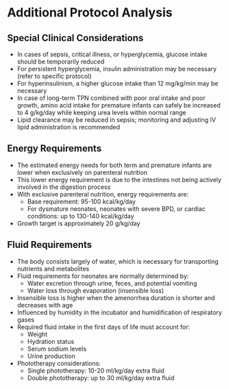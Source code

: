 # Additional Protocol Analysis

## Special Clinical Considerations
- In cases of sepsis, critical illness, or hyperglycemia, glucose intake should be temporarily reduced
- For persistent hyperglycemia, insulin administration may be necessary (refer to specific protocol)
- For hyperinsulinism, a higher glucose intake than 12 mg/kg/min may be necessary
- In case of long-term TPN combined with poor oral intake and poor growth, amino acid intake for premature infants can safely be increased to 4 g/kg/day while keeping urea levels within normal range
- Lipid clearance may be reduced in sepsis; monitoring and adjusting IV lipid administration is recommended

## Energy Requirements
- The estimated energy needs for both term and premature infants are lower when exclusively on parenteral nutrition
- This lower energy requirement is due to the intestines not being actively involved in the digestion process
- With exclusive parenteral nutrition, energy requirements are:
  - Base requirement: 95-100 kcal/kg/day
  - For dysmature neonates, neonates with severe BPD, or cardiac conditions: up to 130-140 kcal/kg/day
- Growth target is approximately 20 g/kg/day

## Fluid Requirements
- The body consists largely of water, which is necessary for transporting nutrients and metabolites
- Fluid requirements for neonates are normally determined by:
  - Water excretion through urine, feces, and potential vomiting
  - Water loss through evaporation (insensible loss)
- Insensible loss is higher when the amenorrhea duration is shorter and decreases with age
- Influenced by humidity in the incubator and humidification of respiratory gases
- Required fluid intake in the first days of life must account for:
  - Weight
  - Hydration status
  - Serum sodium levels
  - Urine production
- Phototherapy considerations:
  - Single phototherapy: 10-20 ml/kg/day extra fluid
  - Double phototherapy: up to 30 ml/kg/day extra fluid
